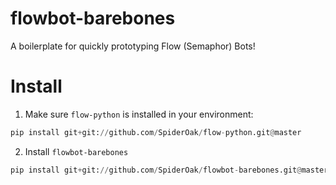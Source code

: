 # flowbot-barebones
A boilerplate for quickly prototyping Flow (Semaphor) Bots!

# Install
1. Make sure `flow-python` is installed in your environment: 
```python
pip install git+git://github.com/SpiderOak/flow-python.git@master
```
2. Install `flowbot-barebones`
```python
pip install git+git://github.com/SpiderOak/flowbot-barebones.git@master
```
